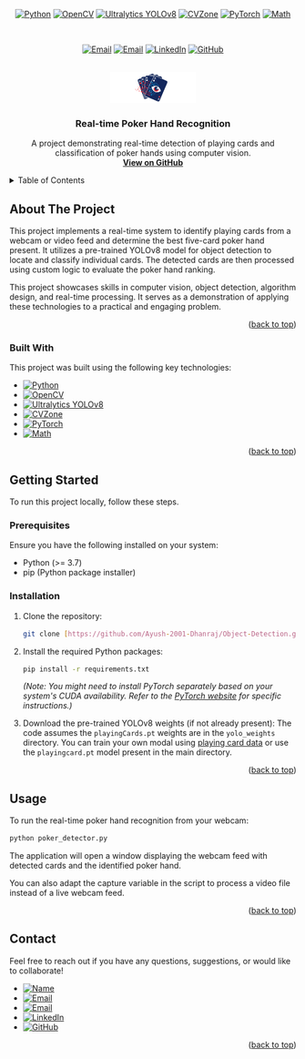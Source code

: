 <a id="readme-top"></a>

<div align="center">

  [![Python](https://img.shields.io/badge/Python-3776AB?style=for-the-badge&logo=python&logoColor=white)](https://www.python.org/)
  [![OpenCV](https://img.shields.io/badge/OpenCV-273382?style=for-the-badge&logo=opencv&logoColor=white)](https://opencv.org/)
  [![Ultralytics YOLOv8](https://img.shields.io/badge/YOLOv8-800080?style=for-the-badge&logoColor=white)](https://ultralytics.com/)
  [![CVZone](https://img.shields.io/badge/cvzone-informational?style=for-the-badge&logoColor=white)](https://github.com/cvzone/cvzone)
  [![PyTorch](https://img.shields.io/badge/PyTorch-%23EE4C2C.svg?style=for-the-badge&logo=PyTorch&logoColor=white)](https://pytorch.org/)
  [![Math](https://img.shields.io/badge/Math-000000?style=for-the-badge&logoColor=white)](https://docs.python.org/3/library/math.html)

<br />

[![Email](https://img.shields.io/badge/dhanrajaayush123%40gmail.com-important?style=for-the-badge)](mailto:dhanrajaayush123@gmail.com)
[![Email](https://img.shields.io/badge/ayushdhanraj.work%40gmail.com-important?style=for-the-badge)](mailto:ayushdhanraj.work@gmail.com)
[![LinkedIn](https://img.shields.io/badge/LinkedIn-0077B5?style=for-the-badge&logo=linkedin&logoColor=white)](https://www.linkedin.com/in/ayush-d-1759461a1)
[![GitHub](https://img.shields.io/badge/GitHub-100000?style=for-the-badge&logo=github&logoColor=white)](https://github.com/Ayush-2001-Dhanraj)
</div>


<br />
<div align="center">
  <img src="images/logo.png" alt="Project Logo" width="150">

  <h3 align="center">Real-time Poker Hand Recognition</h3>

  <p align="center">
    A project demonstrating real-time detection of playing cards and classification of poker hands using computer vision.
    <br />
    <a href="https://github.com/Ayush-2001-Dhanraj/Object-Detection/tree/main/Poker%20Hand%20Detector"><strong>View on GitHub</strong></a>
  </p>
</div>

<details>
  <summary>Table of Contents</summary>
  <ol>
    <li><a href="#about-the-project">About The Project</a></li>
    <li><a href="#built-with">Built With</a></li>
    <li><a href="#getting-started">Getting Started</a>
      <ul>
        <li><a href="#prerequisites">Prerequisites</a></li>
        <li><a href="#installation">Installation</a></li>
      </ul>
    </li>
    <li><a href="#usage">Usage</a></li>
    <li><a href="#contact">Contact</a></li>
  </ol>
</details>

## About The Project

This project implements a real-time system to identify playing cards from a webcam or video feed and determine the best five-card poker hand present. It utilizes a pre-trained YOLOv8 model for object detection to locate and classify individual cards. The detected cards are then processed using custom logic to evaluate the poker hand ranking.

This project showcases skills in computer vision, object detection, algorithm design, and real-time processing. It serves as a demonstration of applying these technologies to a practical and engaging problem.

<p align="right">(<a href="#readme-top">back to top</a>)</p>

### Built With

This project was built using the following key technologies:

* [![Python](https://img.shields.io/badge/Python-3776AB?style=for-the-badge&logo=python&logoColor=white)](https://www.python.org/)
* [![OpenCV](https://img.shields.io/badge/OpenCV-273382?style=for-the-badge&logo=opencv&logoColor=white)](https://opencv.org/)
* [![Ultralytics YOLOv8](https://img.shields.io/badge/YOLOv8-800080?style=for-the-badge&logoColor=white)](https://ultralytics.com/)
* [![CVZone](https://img.shields.io/badge/cvzone-informational?style=for-the-badge&logoColor=white)](https://github.com/cvzone/cvzone)
* [![PyTorch](https://img.shields.io/badge/PyTorch-%23EE4C2C.svg?style=for-the-badge&logo=PyTorch&logoColor=white)](https://pytorch.org/)
* [![Math](https://img.shields.io/badge/Math-000000?style=for-the-badge&logoColor=white)](https://docs.python.org/3/library/math.html)


<p align="right">(<a href="#readme-top">back to top</a>)</p>

## Getting Started

To run this project locally, follow these steps.

### Prerequisites

Ensure you have the following installed on your system:

* Python (>= 3.7)
* pip (Python package installer)

### Installation

1.  Clone the repository:
    ```sh
    git clone [https://github.com/Ayush-2001-Dhanraj/Object-Detection.git](https://github.com/Ayush-2001-Dhanraj/Object-Detection.git)
    ```

2.  Install the required Python packages:
    ```sh
    pip install -r requirements.txt
    ```
    *(Note: You might need to install PyTorch separately based on your system's CUDA availability. Refer to the [PyTorch website](https://pytorch.org/get-started/locally/) for specific instructions.)*

3.  Download the pre-trained YOLOv8 weights (if not already present):
    The code assumes the `playingCards.pt` weights are in the `yolo_weights` directory. You can train your own modal using [playing card data](https://universe.roboflow.com/augmented-startups/playing-cards-ow27d/dataset/4) or use the `playingcard.pt` model present in the main directory.
<p align="right">(<a href="#readme-top">back to top</a>)</p>

## Usage

To run the real-time poker hand recognition from your webcam:

```sh
python poker_detector.py
```
The application will open a window displaying the webcam feed with detected cards and the identified poker hand.

You can also adapt the capture variable in the script to process a video file instead of a live webcam feed.

<p align="right">(<a href="#readme-top">back to top</a>)</p>

## Contact

Feel free to reach out if you have any questions, suggestions, or would like to collaborate!

* [![Name](https://img.shields.io/badge/Ayush%20Dhanraj-informational?style=for-the-badge)](https://www.linkedin.com/in/ayush-d-1759461a1)
* [![Email](https://img.shields.io/badge/dhanrajaayush123%40gmail.com-important?style=for-the-badge)](mailto:dhanrajaayush123@gmail.com)
* [![Email](https://img.shields.io/badge/ayushdhanraj.work%40gmail.com-important?style=for-the-badge)](mailto:ayushdhanraj.work@gmail.com)
* [![LinkedIn](https://img.shields.io/badge/LinkedIn-0077B5?style=for-the-badge&logo=linkedin&logoColor=white)](https://www.linkedin.com/in/ayush-d-1759461a1)
* [![GitHub](https://img.shields.io/badge/GitHub-100000?style=for-the-badge&logo=github&logoColor=white)](https://github.com/Ayush-2001-Dhanraj)

<p align="right">(<a href="#readme-top">back to top</a>)</p>
